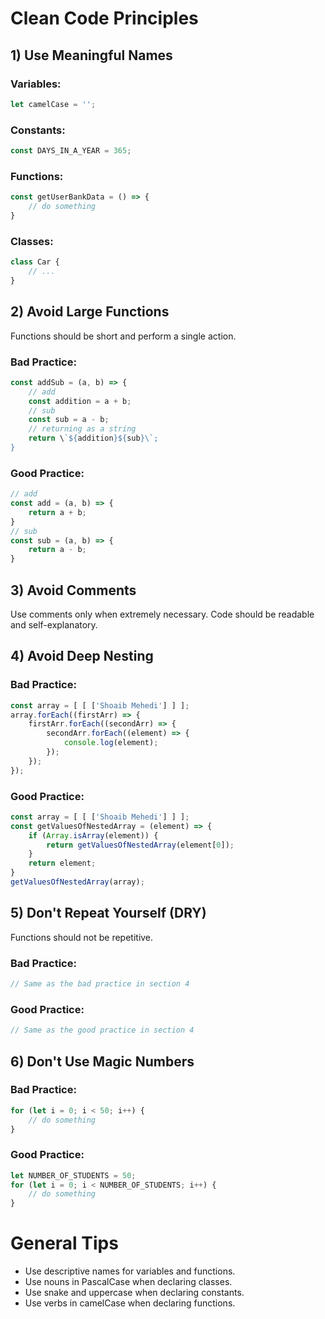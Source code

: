 
# Clean Code Principles

## 1) Use Meaningful Names

### Variables:
```javascript
let camelCase = '';
```

### Constants:
```javascript
const DAYS_IN_A_YEAR = 365;
```

### Functions:
```javascript
const getUserBankData = () => {
    // do something
}
```

### Classes:
```javascript
class Car {
    // ...
}
```

## 2) Avoid Large Functions

Functions should be short and perform a single action.

### Bad Practice:
```javascript
const addSub = (a, b) => {
    // add
    const addition = a + b;
    // sub
    const sub = a - b;
    // returning as a string
    return \`${addition}${sub}\`;
}
```

### Good Practice:
```javascript
// add
const add = (a, b) => {
    return a + b;
}
// sub
const sub = (a, b) => {
    return a - b;
}
```

## 3) Avoid Comments

Use comments only when extremely necessary. Code should be readable and self-explanatory.

## 4) Avoid Deep Nesting

### Bad Practice:
```javascript
const array = [ [ ['Shoaib Mehedi'] ] ];
array.forEach((firstArr) => {
    firstArr.forEach((secondArr) => {
        secondArr.forEach((element) => {
            console.log(element);
        });
    });
});
```

### Good Practice:
```javascript
const array = [ [ ['Shoaib Mehedi'] ] ];
const getValuesOfNestedArray = (element) => {
    if (Array.isArray(element)) {
        return getValuesOfNestedArray(element[0]);
    }
    return element;
}
getValuesOfNestedArray(array);
```

## 5) Don't Repeat Yourself (DRY)

Functions should not be repetitive.

### Bad Practice:
```javascript
// Same as the bad practice in section 4
```

### Good Practice:
```javascript
// Same as the good practice in section 4
```

## 6) Don't Use Magic Numbers

### Bad Practice:
```javascript
for (let i = 0; i < 50; i++) {
    // do something
}
```

### Good Practice:
```javascript
let NUMBER_OF_STUDENTS = 50;
for (let i = 0; i < NUMBER_OF_STUDENTS; i++) {
    // do something
}
```

# General Tips

- Use descriptive names for variables and functions.
- Use nouns in PascalCase when declaring classes.
- Use snake and uppercase when declaring constants.
- Use verbs in camelCase when declaring functions.
